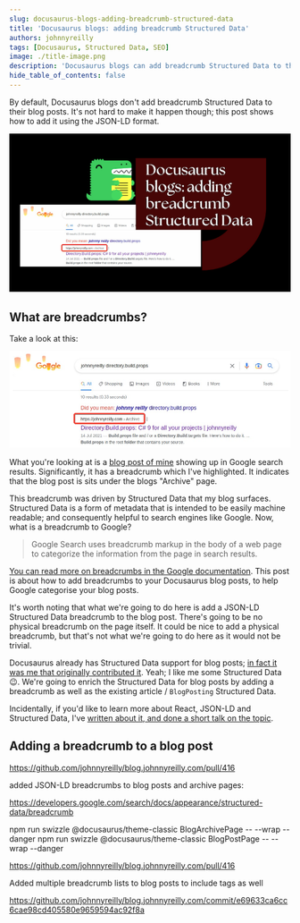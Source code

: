 ```yaml
---
slug: docusaurus-blogs-adding-breadcrumb-structured-data
title: 'Docusaurus blogs: adding breadcrumb Structured Data'
authors: johnnyreilly
tags: [Docusaurus, Structured Data, SEO]
image: ./title-image.png
description: 'Docusaurus blogs can add breadcrumb Structured Data to their blog posts. This post shows how to add it using the JSON-LD format.'
hide_table_of_contents: false
---
```


By default, Docusaurus blogs don't add breadcrumb Structured Data to their blog posts. It's not hard to make it happen though; this post shows how to add it using the JSON-LD format.

![title image reading "Docusaurus blogs: adding breadcrumb Structured Data" with the Docusaurus logo](title-image.png)

<!--truncate-->

## What are breadcrumbs?

Take a look at this:

![screenshot of Google search results with a highlighted breadcrumb](./screenshot-google-search-results-breadcrumbs.png)

What you're looking at is a [blog post of mine](../2021-07-14-directory-build-props-c-sharp-9-for-all/index.md) showing up in Google search results. Significantly, it has a breadcrumb which I've highlighted. It indicates that the blog post is sits under the blogs "Archive" page.

This breadcrumb was driven by Structured Data that my blog surfaces. Structured Data is a form of metadata that is intended to be easily machine readable; and consequently helpful to search engines like Google. Now, what is a breadcrumb to Google?

> Google Search uses breadcrumb markup in the body of a web page to categorize the information from the page in search results.

[You can read more on breadcrumbs in the Google documentation](https://developers.google.com/search/docs/appearance/structured-data/breadcrumb). This post is about how to add breadcrumbs to your Docusaurus blog posts, to help Google categorise your blog posts.

It's worth noting that what we're going to do here is add a JSON-LD Structured Data breadcrumb to the blog post. There's going to be no physical breadcrumb on the page itself. It could be nice to add a physical breadcrumb, but that's not what we're going to do here as it would not be trivial.

Docusaurus already has Structured Data support for blog posts; [in fact it was me that originally contributed it](https://github.com/facebook/docusaurus/pull/5322). Yeah; I like me some Structured Data 😉. We're going to enrich the Structured Data for blog posts by adding a breadcrumb as well as the existing article / `BlogPosting` Structured Data.

Incidentally, if you'd like to learn more about React, JSON-LD and Structured Data, I've [written about it, and done a short talk on the topic](../2021-10-15-structured-data-seo-and-react/index.md).

## Adding a breadcrumb to a blog post

https://github.com/johnnyreilly/blog.johnnyreilly.com/pull/416

added JSON-LD breadcrumbs to blog posts and archive pages:

https://developers.google.com/search/docs/appearance/structured-data/breadcrumb

npm run swizzle @docusaurus/theme-classic BlogArchivePage -- --wrap --danger
npm run swizzle @docusaurus/theme-classic BlogPostPage -- --wrap --danger

https://github.com/johnnyreilly/blog.johnnyreilly.com/pull/416

Added multiple breadcrumb lists to blog posts to include tags as well

https://github.com/johnnyreilly/blog.johnnyreilly.com/commit/e69633ca6cc6cae98cd405580e9659594ac92f8a
